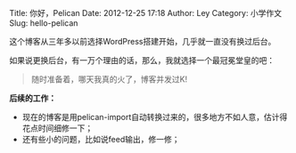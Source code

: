 Title: 你好，Pelican
Date: 2012-12-25 17:18
Author: Ley
Category: 小学作文
Slug: hello-pelican

这个博客从三年多以前选择WordPress搭建开始，几乎就一直没有换过后台。

如果说更换后台，有一万个理由的话，那么，我就选择一个最冠冕堂皇的吧：

> 随时准备着，哪天我真的火了，博客并发过K!

**后续的工作：**

* 现在的博客是用pelican-import自动转换过来的，很多地方不如人意，估计得花点时间细修一下；
* 还有些小的问题，比如说feed输出，修一修；
